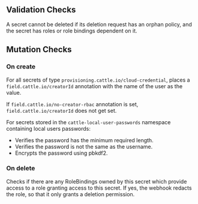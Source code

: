## Validation Checks

A secret cannot be deleted if its deletion request has an orphan policy,
and the secret has roles or role bindings dependent on it.

## Mutation Checks

### On create

For all secrets of type `provisioning.cattle.io/cloud-credential`, 
places a `field.cattle.io/creatorId` annotation with the name of the user as the value.

If `field.cattle.io/no-creator-rbac` annotation is set, `field.cattle.io/creatorId` does not get set.

For secrets stored in the `cattle-local-user-passwords` namespace containing local users passwords:
- Verifies the password has the minimum required length.
- Verifies the password is not the same as the username.
- Encrypts the password using pbkdf2.

### On delete

Checks if there are any RoleBindings owned by this secret which provide access to a role granting access to this secret.
If yes, the webhook redacts the role, so that it only grants a deletion permission.
